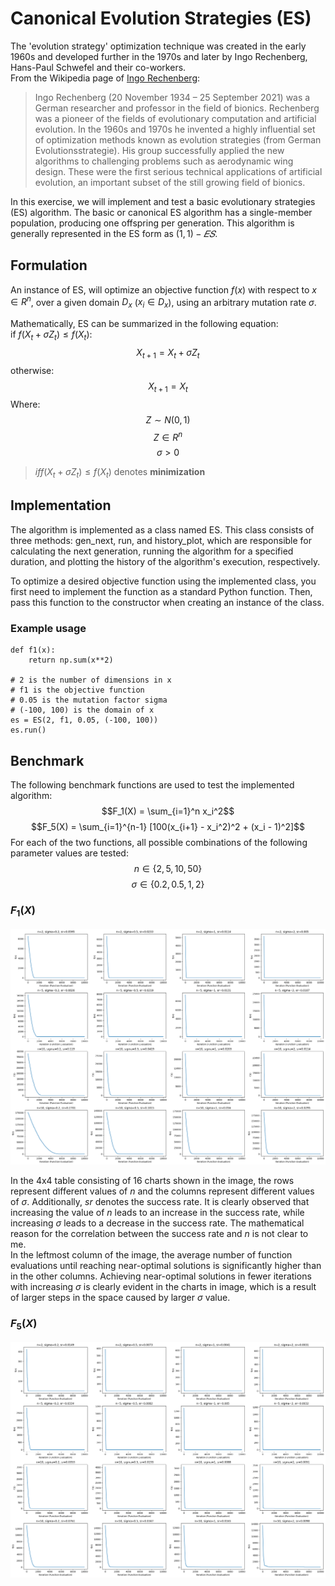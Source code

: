 # Canonical Evolution Strategies (ES)
The 'evolution strategy' optimization technique was created in the early 1960s and developed further in the 1970s and later by Ingo Rechenberg, Hans-Paul Schwefel and their co-workers.  
From the Wikipedia page of [Ingo Rechenberg](https://en.wikipedia.org/wiki/Ingo_Rechenberg):
>Ingo Rechenberg (20 November 1934 – 25 September 2021) was a German researcher and professor in the field of bionics. Rechenberg was a pioneer of the fields of evolutionary computation and artificial evolution. In the 1960s and 1970s he invented a highly influential set of optimization methods known as evolution strategies (from German Evolutionsstrategie). His group successfully applied the new algorithms to challenging problems such as aerodynamic wing design. These were the first serious technical applications of artificial evolution, an important subset of the still growing field of bionics.

In this exercise, we will implement and test a basic evolutionary strategies (ES) algorithm. The basic or canonical ES algorithm has a single-member population, producing one offspring per generation. This algorithm is generally represented in the ES form as $(1,1)−𝐸𝑆$.
## Formulation
An instance of ES, will optimize an objective function $f(x)$ with respect to $x \in R^n$, over a given domain $D_x$ ($x_i \in D_x$), using an arbitrary mutation rate $\sigma$.

Mathematically, ES can be summarized in the following equation:  
if $f(X_t + \sigma Z_t) \leq f(X_t)$:
$$X_{t+1}=X_t + \sigma Z_t$$
otherwise:
$$X_{t+1}=X_t$$
Where:
$$Z \sim N(0, 1)$$
$$Z \in R^n$$
$$\sigma > 0$$
> ${if } f(X_t + \sigma Z_t) \leq f(X_t)$ denotes **minimization**
## Implementation
The algorithm is implemented as a class named ES. This class consists of three methods: gen_next, run, and history_plot, which are responsible for calculating the next generation, running the algorithm for a specified duration, and plotting the history of the algorithm's execution, respectively.

To optimize a desired objective function using the implemented class, you first need to implement the function as a standard Python function. Then, pass this function to the constructor when creating an instance of the class.
### Example usage

    def f1(x):
        return np.sum(x**2)
    
    # 2 is the number of dimensions in x
    # f1 is the objective function
    # 0.05 is the mutation factor sigma
    # (-100, 100) is the domain of x
    es = ES(2, f1, 0.05, (-100, 100))
    es.run()

## Benchmark
The following benchmark functions are used to test the implemented algorithm:
$$F_1(X) = \sum_{i=1}^n x_i^2$$
$$F_5(X) = \sum_{i=1}^{n-1} [100(x_{i+1} - x_i^2)^2 + (x_i - 1)^2]$$
For each of the two functions, all possible combinations of the following parameter values are tested:
$$n \in \{2, 5, 10, 50\}$$
$$\sigma \in \{0.2, 0.5, 1, 2\}$$
### $F_1(X)$
![](images/f1.png)

In the 4x4 table consisting of 16 charts shown in the image, the rows represent different values of $n$ and the columns represent different values of $\sigma$. Additionally, $sr$ denotes the success rate. It is clearly observed that increasing the value of $n$ leads to an increase in the success rate, while increasing 
$\sigma$ leads to a decrease in the success rate. The mathematical reason for the correlation between the success rate and $n$ is not clear to me.  
In the leftmost column of the image, the average number of function evaluations until reaching near-optimal solutions is significantly higher than in the other columns. Achieving near-optimal solutions in fewer iterations with increasing $\sigma$ is clearly evident in the charts in image, which is a result of larger steps in the space caused by larger $\sigma$ value.
### $F_5(X)$
![](images/f5.png)